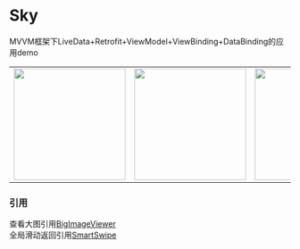 # Sky
MVVM框架下LiveData+Retrofit+ViewModel+ViewBinding+DataBinding的应用demo

<table>
<tr>
<td><img src="https://user-images.githubusercontent.com/37415536/118359281-5550d180-b5b5-11eb-926b-e827029793a5.png" width="200"></td>
<td><img src="https://user-images.githubusercontent.com/37415536/118359297-626dc080-b5b5-11eb-8d73-0a0a1bd9b302.png" width="200"></td>
<td><img src="https://user-images.githubusercontent.com/37415536/118359370-ac56a680-b5b5-11eb-9d8e-ef22c1ee6370.png" width="200"></td>
<td><img src="https://user-images.githubusercontent.com/37415536/118359375-aeb90080-b5b5-11eb-852c-53b9cdbfc4f2.png" width="200"></td>
</tr>
</table>

### 引用
查看大图引用[BigImageViewer](https://github.com/Piasy/BigImageViewer)<br>
全局滑动返回引用[SmartSwipe](https://github.com/luckybilly/SmartSwipe)
